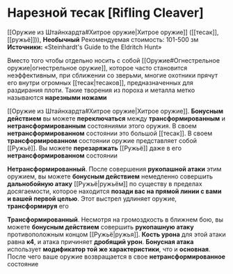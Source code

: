 # Нарезной тесак [Rifling Cleaver]

[[Оружие из Штайнхардта#Хитрое оружие|Хитрое оружие]] ([[тесак]], [[ружьё]])), **Необычный**
Рекомендуемая стоимость: 101-500 зм
**Источники:** «Steinhardt's Guide to the Eldritch Hunt»

Вместо того чтобы отдельно носить с собой [[Оружие#Огнестрельное оружие|огнестрельное оружие]], которое часто становится неэффективным, при сближении со зверьми, многие охотники прячут его внутри огромных [[тесак|тесаков]], предназначенных для раздирания плоти. Такие творения из пороха и металла метко называются **нарезными ножами**

[[Оружие из Штайнхардта#Хитрое оружие|Хитрое оружие]]. **Бонусным действием** вы можете **переключаться** между **трансформированным** и **нетрансформированным** состояниями этого оружия. В своем **нетрансформированном** состоянии это большой [[тесак]]. В своем **трансформированном** состоянии оружие представляет собой [[Ружьё]]. Вы можете **перезаряжать** [[Ружьё]] даже в его **нетрансформированном** состоянии

**Нетрансформированный**. После совершения **рукопашной атаки** этим оружием, вы можете **бонусным действием** немедленно совершить **дальнобойную атаку** [[Ружьё|ружьём]] по существу в пределах досягаемости, которое находится **позади вас на прямой линии с вами и вашей первой целью**. Этот выстрел удлиняет оружие, **трансформируя** его

**Трансформированный**. Несмотря на громоздкость в ближнем бою, вы можете **бонусным действием** совершить **рукопашную атаку** противоположным концом [[Ружьё|ружья]]. **Кость урона** для этой атаки равна **к4**, и атака причиняет **дробящий урон**. **Бонусная атака** использует **модификатор той же характеристики**, что и **основная**. После чего ваше оружие возвращается в свое **нетрансформированное** состояние